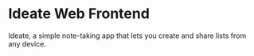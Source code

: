 # Ideate Web Frontend

Ideate, a simple note-taking app that lets you create and share lists from any device.